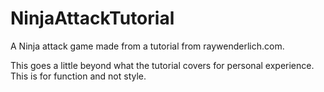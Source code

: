# NinjaAttackTutorial
A Ninja attack game made from a tutorial from raywenderlich.com.

This goes a little beyond what the tutorial covers for personal experience.
This is for function and not style.
